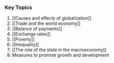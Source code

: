 ### Key Topics
1. [[Causes and effects of globalization]]
2. [[Trade and the world economy]]
3. [[Balance of payments]]
4. [[Exchange rates]]
5. [[Poverty]]
6. [[Inequality]]
7. [[The role of the state in the macroeconomy]]
8. Measures to promote growth and development